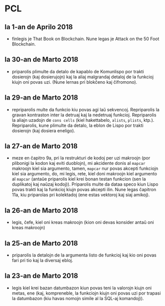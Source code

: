 PCL
===


la 1-an de Aprilo 2018
----------------------

- finlegis je That Book on Blockchain. Nune legas je Attack on the 50 Foot Blockchain.

la 30-an de Marto 2018
----------------------

- priparolis plimulte da detalo de kapablo de Komunlispo por trakti dosierojn (kaj dosierujojn) kaj
  la aliaj malgrandaj detaloj de la funkcioj kiujn oni povas uzi. (Nune lernas pri blokĉeno kaj
  ĉifromono). 

la 29-an de Marto 2018
----------------------

- repriparolis multe da funkcio kiu povas agi laŭ sekvencoj. Repriparolis la gravan kontraston inter
  la detruaj kaj la nedetruaj funkcioj. Repriparolis la aliajn uzadojn de `cons cells` (kiel
  hakettabelo, `alists`, `plists`, ktp.). Repriparolis, kune plimulte da detalo, la eblon de Lispo
  por trakti dosierojn (kaj dosiera eneligo).

la 27-an de Marto 2018
----------------------

- meze en ĉapitro 9a, pri la restrukturi de kodoj per uzi makroojn (por plibonigi la kodon kaj eviti
  duoblojn), mi akcidente donis al `mapcar` makroojn kiel sia argumento, tamen, `mapcar` nur povas
  akcepti funkciojn kiel sia argumento, do, mi legis, rete, kiel doni makroojn kiel argumento al
  `mapcar` (antaŭe priparolis kiel krei bonan testan funkcion (sen la duplikatoj kaj naŭzaj
  kodoj)). Priparolis multe da dataa speco kiun Lispo povas trakti kaj la funkcioj kiujn povas
  akcepti ilin. Nune legas ĉapitron 11a, kiu priparolas pri kolektadoj (ene estas vektoroj kaj siaj
  amikoj).

la 26-an de Marto 2018
----------------------

- legis, ĉefe, kiel oni kreas makroojn (kion oni devas konsider antaŭ oni kreas makroojn)

la 25-an de Marto 2018
----------------------

- priparolis la detalojn de la argumenta listo de funkcioj kaj kio oni povas fari pri tio kaj la
  diversaj ebloj. 

la 23-an de Marto 2018
----------------------

- legis kiel krei bazan datumbazon kiun povas teni la valorojn kiujn oni metas, ene (kaj,
  kompreneble, la funkciojn kiujn oni povas uzi por trapasi la datumbazon (kiu havas nomojn simile
  al la SQL-aj komandoj)).

